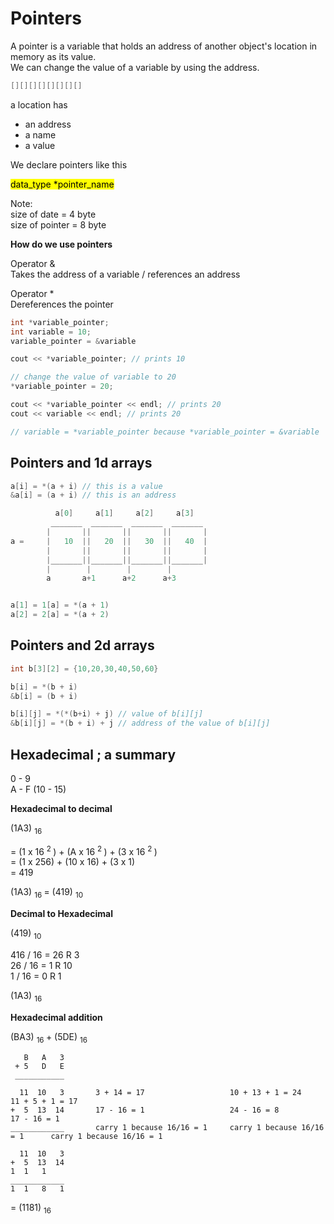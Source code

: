 # Pointers

A pointer is a variable that holds an address of another object's location in memory as its value. \
We can change the value of a variable by using the address.

```c++
[][][][][][][][]

```
a location has 
- an address
- a name
- a value

We declare pointers like this

<mark> data_type *pointer_name </mark>

Note: \
size of date = 4 byte \
size of pointer = 8 byte

**How do we use pointers** 

Operator & \
Takes the address of a variable / references an address

Operator * \
Dereferences the pointer

```c++
int *variable_pointer;
int variable = 10;
variable_pointer = &variable

cout << *variable_pointer; // prints 10

// change the value of variable to 20
*variable_pointer = 20;

cout << *variable_pointer << endl; // prints 20
cout << variable << endl; // prints 20

// variable = *variable_pointer because *variable_pointer = &variable
```


## Pointers and 1d arrays

```c++
a[i] = *(a + i) // this is a value
&a[i] = (a + i) // this is an address
```

```c++
          a[0]     a[1]     a[2]     a[3]
         _______  _______  _______  _______
        |       ||       ||       ||       |
a =     |   10  ||   20  ||   30  ||   40  |
        |       ||       ||       ||       |
        |_______||_______||_______||_______| 
        |        |        |        |          
        a       a+1      a+2      a+3


a[1] = 1[a] = *(a + 1)
a[2] = 2[a] = *(a + 2) 
```

## Pointers and 2d arrays

```c++
int b[3][2] = {10,20,30,40,50,60}

b[i] = *(b + i)
&b[i] = (b + i)

b[i][j] = *(*(b+i) + j) // value of b[i][j]
&b[i][j] = *(b + i) + j // address of the value of b[i][j]

```

## Hexadecimal ; a summary

0 - 9 \
A - F (10 - 15)

**Hexadecimal to decimal**

(1A3) <sub> 16 </sub>

= (1 x 16 <sup> 2 </sup>) + (A x 16 <sup> 2 </sup>) + (3 x 16 <sup> 2 </sup>) \
= (1 x 256) + (10 x 16) + (3 x 1) \
= 419

(1A3) <sub> 16 </sub> = (419) <sub> 10 </sub>

**Decimal to Hexadecimal**

(419) <sub> 10 </sub>

416 / 16 = 26 R 3 \
26 / 16 = 1 R 10 \
1 / 16 = 0 R 1

(1A3) <sub> 16 </sub>

**Hexadecimal addition**

(BA3) <sub> 16 </sub> + (5DE) <sub> 16 </sub>

```
   B   A   3
 + 5   D   E
 ___________

  11  10   3       3 + 14 = 17                   10 + 13 + 1 = 24               11 + 5 + 1 = 17
+  5  13  14       17 - 16 = 1                   24 - 16 = 8                    17 - 16 = 1
____________       carry 1 because 16/16 = 1     carry 1 because 16/16 = 1      carry 1 because 16/16 = 1

  11  10   3
+  5  13  14
1  1   1
____________
1  1   8   1

```
= (1181) <sub> 16 </sub> 
